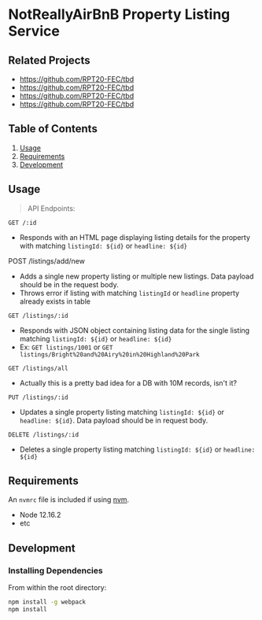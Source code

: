 # NotReallyAirBnB Property Listing Service


## Related Projects

  - https://github.com/RPT20-FEC/tbd
  - https://github.com/RPT20-FEC/tbd
  - https://github.com/RPT20-FEC/tbd
  - https://github.com/RPT20-FEC/tbd

## Table of Contents

1. [Usage](#Usage)
2. [Requirements](#requirements)
3. [Development](#development)

## Usage

> API Endpoints:

`GET /:id`
- Responds with an HTML page displaying listing details for the property with matching `listingId: ${id}` or `headline: ${id}`

POST /listings/add/new
- Adds a single new property listing or multiple new listings. Data payload should be in the request body.
- Throws error if listing with matching `listingId` or `headline` property already exists in table

`GET /listings/:id`
- Responds with JSON object containing listing data for the single listing matching `listingId: ${id}` or `headline: ${id}`
- Ex: `GET listings/1001` or `GET listings/Bright%20and%20Airy%20in%20Highland%20Park`

`GET /listings/all`
- Actually this is a pretty bad idea for a DB with 10M records, isn't it?

`PUT /listings/:id`
- Updates a single property listing matching `listingId: ${id}` or `headline: ${id}`. Data payload should be in request body.

`DELETE /listings/:id`
- Deletes a single property listing matching `listingId: ${id}` or `headline: ${id}`


## Requirements

An `nvmrc` file is included if using [nvm](https://github.com/creationix/nvm).

- Node 12.16.2
- etc

## Development

### Installing Dependencies

From within the root directory:

```sh
npm install -g webpack
npm install
```


